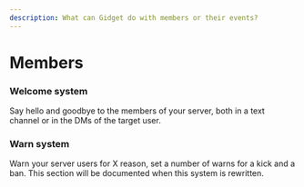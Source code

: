 ```yaml
---
description: What can Gidget do with members or their events?
---
```


# Members

### Welcome system

Say hello and goodbye to the members of your server, both in a text channel or in the DMs of the target user.

### Warn system

Warn your server users for X reason, set a number of warns for a kick and a ban. This section will be documented when this system is rewritten.

